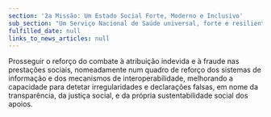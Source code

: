 ```yaml
---
section: '2a Missão: Um Estado Social Forte, Moderno e Inclusivo'
sub_section: "Um Serviço Nacional de Saúde universal, forte e resiliente"
fulfilled_date: null
links_to_news_articles: null
---
```


Prosseguir o reforço do combate à atribuição indevida e à fraude nas prestações sociais, nomeadamente num quadro de reforço dos sistemas de informação e dos mecanismos de interoperabilidade, melhorando a capacidade para detetar irregularidades e declarações falsas, em nome da transparência, da justiça social, e da própria sustentabilidade social dos apoios.